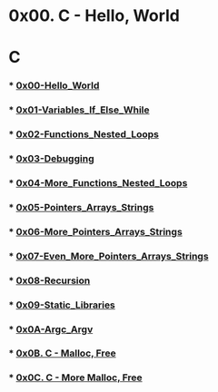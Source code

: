 # 0x00. C - Hello, World  
# C

### * [0x00-Hello_World](https://github.com/DammyNova7/alx-low_level_programming/tree/master/0x00-hello_world)
### * [0x01-Variables_If_Else_While](https://github.com/DammyNova7/alx-low_level_programming/tree/master/0x01-variables_if_else_while)
### * [0x02-Functions_Nested_Loops](https://github.com/DammyNova7/alx-low_level_programming/tree/master/0x02-functions_nested_loops)
### * [0x03-Debugging](https://github.com/DammyNova7/alx-low_level_programming/tree/master/0x03-debugging)
### * [0x04-More_Functions_Nested_Loops](https://github.com/DammyNova7/alx-low_level_programming/tree/master/0x04-more_functions_nested_loops)
### * [0x05-Pointers_Arrays_Strings](https://github.com/DammyNova7/alx-low_level_programming/tree/master/0x05-pointers_arrays_strings)
### * [0x06-More_Pointers_Arrays_Strings](https://github.com/DammyNova7/alx-low_level_programming/tree/master/0x06-pointers_arrays_strings)
### * [0x07-Even_More_Pointers_Arrays_Strings](https://github.com/DammyNova7/alx-low_level_programming/tree/master/0x07-pointers_arrays_strings)
### * [0x08-Recursion](https://github.com/DammyNova7/alx-low_level_programming/tree/master/0x08-recursion)
### * [0x09-Static_Libraries](https://github.com/DammyNova7/alx-low_level_programming/tree/master/0x09-static_libraries)
### * [0x0A-Argc_Argv](https://github.com/DammyNova7/alx-low_level_programming/tree/master/0x0A-argc_argv)
### * [0x0B. C - Malloc, Free](https://github.com/DammyNova7/alx-low_level_programming/tree/master/0x0B-malloc_free)
### * [0x0C. C - More Malloc, Free](https://github.com/DammyNova7/alx-low_level_programming/tree/master/0x0C-more_malloc_free)
